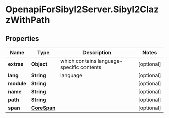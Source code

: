# OpenapiForSibyl2Server.Sibyl2ClazzWithPath

## Properties

Name | Type | Description | Notes
------------ | ------------- | ------------- | -------------
**extras** | **Object** | which contains language-specific contents | [optional] 
**lang** | **String** | language | [optional] 
**module** | **String** |  | [optional] 
**name** | **String** |  | [optional] 
**path** | **String** |  | [optional] 
**span** | [**CoreSpan**](CoreSpan.md) |  | [optional] 


